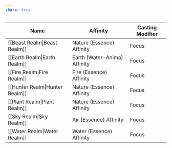 ```yaml
---
share: true
---
```

| Name                           | Affinity                     | Casting Modifier |
| ------------------------------ | ---------------------------- | ---------------- |
| [[Beast Realm\|Beast Realm]]   | Nature (Essence) Affinity    | Focus            |
| [[Earth Realm\|Earth Realm]]   | Earth (Water-Anima) Affinity | Focus            |
| [[Fire Realm\|Fire Realm]]     | Fire (Essence) Affinity      | Focus            |
| [[Hunter Realm\|Hunter Realm]] | Nature (Essence) Affinity    | Focus            |
| [[Plant Realm\|Plant Realm]]   | Nature (Essence) Affinity    | Focus            |
| [[Sky Realm\|Sky Realm]]       | Air (Essence) Affinity       | Focus            |
| [[Water Realm\|Water Realm]]   | Water (Essence) Affinity     | Focus            |
